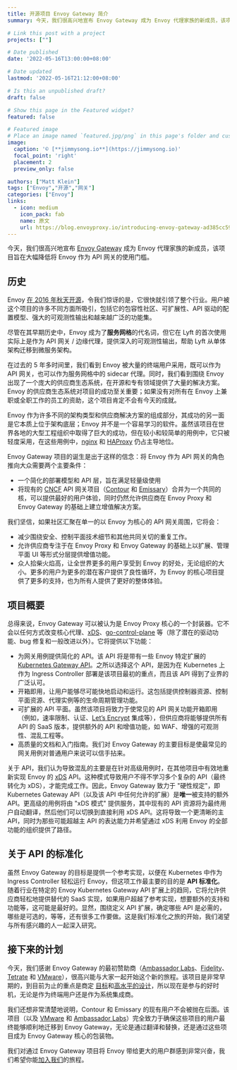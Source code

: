```yaml
---
title: 开源项目 Envoy Gateway 简介
summary: 今天，我们很高兴地宣布 Envoy Gateway 成为 Envoy 代理家族的新成员，该项目旨在大幅降低将 Envoy 作为 API 网关的使用门槛。

# Link this post with a project
projects: [""]

# Date published
date: '2022-05-16T13:00:00+08:00'

# Date updated
lastmod: '2022-05-16T21:12:00+08:00'

# Is this an unpublished draft?
draft: false

# Show this page in the Featured widget?
featured: false

# Featured image
# Place an image named `featured.jpg/png` in this page's folder and customize its options here.
image:
  caption: '© [**jimmysong.io**](https://jimmysong.io)'
  focal_point: 'right'
  placement: 2
  preview_only: false

authors: ["Matt Klein"]
tags: ["Envoy","开源","网关"]
categories: ["Envoy"]
links:
  - icon: medium
    icon_pack: fab
    name: 原文
    url: https://blog.envoyproxy.io/introducing-envoy-gateway-ad385cc5953
---
```


今天，我们很高兴地宣布 [Envoy Gateway](https://github.com/envoyproxy/gateway) 成为 Envoy 代理家族的新成员，该项目旨在大幅降低将 Envoy 作为 API 网关的使用门槛。

## 历史

Envoy [在 2016 年秋天开源](https://medium.com/lyft-engineering/announcing-envoy-c-l7-proxy-and-communication-bus-92520b6c8191)，令我们惊讶的是，它很快就引领了整个行业。用户被这个项目的许多不同方面所吸引，包括它的包容性社区、可扩展性、API 驱动的配置模型、强大的可观测性输出和越来越广泛的功能集。

尽管在其早期历史中，Envoy 成为了**服务网格**的代名词，但它在 Lyft 的首次使用实际上是作为 API 网关 / 边缘代理，提供深入的可观测性输出，帮助 Lyft 从单体架构迁移到微服务架构。

在过去的 5 年多时间里，我们看到 Envoy 被大量的终端用户采用，既可以作为 API 网关，也可以作为服务网格中的 sidecar 代理。同时，我们看到围绕 Envoy 出现了一个庞大的供应商生态系统，在开源和专有领域提供了大量的解决方案。Envoy 的供应商生态系统对项目的成功至关重要；如果没有对所有在 Envoy 上兼职或全职工作的员工的资助，这个项目肯定不会有今天的成就。

Envoy 作为许多不同的架构类型和供应商解决方案的组成部分，其成功的另一面是它本质上位于架构底层；Envoy 并不是一个容易学习的软件。虽然该项目在世界各地的大型工程组织中取得了巨大的成功，但在较小和较简单的用例中，它只被轻度采用，在这些用例中，[nginx](https://nginx.org/) 和 [HAProxy](http://www.haproxy.org/) 仍占主导地位。

Envoy Gateway 项目的诞生是出于这样的信念：将 Envoy 作为 API 网关的角色推向大众需要两个主要条件：

- 一个简化的部署模型和 API 层，旨在满足轻量级使用
- 将现有的 [CNCF](https://www.cncf.io/) API 网关项目（[Contour](https://projectcontour.io/) 和 [Emissary](https://github.com/emissary-ingress/emissary)）合并为一个共同的核，可以提供最好的用户体验，同时仍然允许供应商在 Envoy Proxy 和 Envoy Gateway 的基础上建立增值解决方案。

我们坚信，如果社区汇聚在单一的以 Envoy 为核心的 API 网关周围，它将会：

- 减少围绕安全、控制平面技术细节和其他共同关切的重复工作。
- 允许供应商专注于在 Envoy Proxy 和 Envoy Gateway 的基础上以扩展、管理平面 UI 等形式分层提供增值功能。
- 众人拾柴火焰高，让全世界更多的用户享受到 Envoy 的好处，无论组织的大小。更多的用户为更多的潜在客户提供了良性循环，为 Envoy 的核心项目提供了更多的支持，也为所有人提供了更好的整体体验。

## 项目概要

总得来说，Envoy Gateway 可以被认为是 Envoy Proxy 核心的一个封装器。它不会以任何方式改变核心代理、[xDS](https://www.envoyproxy.io/docs/envoy/latest/api-docs/xds_protocol)、[go-control-plane](https://github.com/envoyproxy/go-control-plane) 等（除了潜在的驱动功能、bug 修复和一般改进以外）。它将提供以下功能：

- 为网关用例提供简化的 API。该 API 将是带有一些 Envoy 特定扩展的 [Kubernetes Gateway API](https://gateway-api.sigs.k8s.io/)。之所以选择这个 API，是因为在 Kubernetes 上作为 Ingress Controller 部署是该项目最初的重点，而且该 API 得到了业界的广泛认可。
- 开箱即用，让用户能够尽可能快地启动和运行。这包括提供控制器资源、控制平面资源、代理实例等的生命周期管理功能。
- 可扩展的 API 平面。虽然该项目将致力于使常见的 API 网关功能开箱即用（例如，速率限制、认证、[Let’s Encrypt](https://letsencrypt.org/) 集成等），但供应商将能够提供所有 API 的 SaaS 版本，提供额外的 API 和增值功能，如 WAF、增强的可观测性、混乱工程等。
- 高质量的文档和入门指南。我们对 Envoy Gateway 的主要目标是使最常见的网关用例对普通用户来说可以信手拈来。

关于 API，我们认为导致混乱的主要是在针对高级用例时，在其他项目中有效地重新实现 Envoy 的 [xDS](https://www.envoyproxy.io/docs/envoy/latest/api-docs/xds_protocol) API。这种模式导致用户不得不学习多个复杂的 API（最终转化为 xDS），才能完成工作。因此，Envoy Gateway 致力于 "硬性规定"，即 Kubernetes Gateway API（以及该 API 中任何允许的扩展）是**唯一**被支持的额外 API。更高级的用例将由 "xDS 模式" 提供服务，其中现有的 API 资源将为最终用户自动翻译，然后他们可以切换到直接利用 xDS API。这将导致一个更清晰的主 API，同时为那些可能超越主 API 的表达能力并希望通过 xDS 利用 Envoy 的全部功能的组织提供了路径。

## 关于 API 的标准化

虽然 Envoy Gateway 的目标是提供一个参考实现，以便在 Kubernetes 中作为 Ingress Controller 轻松运行 Envoy，但这项工作最主要的目的是 **API 标准化**。随着行业在特定的 Envoy Kubernetes Gateway API 扩展上的趋同，它将允许供应商轻松地提供替代的 SaaS 实现，如果用户超越了参考实现，想要额外的支持和功能等，这可能是最好的。显然，围绕定义 API 扩展，确定哪些 API 是必需的，哪些是可选的，等等，还有很多工作要做。这是我们标准化之旅的开始，我们渴望与所有感兴趣的人一起深入研究。

## 接下来的计划

今天，我们感谢 Envoy Gateway 的最初赞助商（[Ambassador Labs](https://www.getambassador.io/)、[Fidelity](https://www.fidelity.com/)、[Tetrate](https://www.tetrate.io/) 和 [VMware](https://www.vmware.com/)），很高兴能与大家一起开始这个新的旅程。该项目是非常早期的，到目前为止的重点是商定 [目标](https://github.com/envoyproxy/gateway/blob/main/GOALS.md)和[高水平的设计](https://github.com/envoyproxy/gateway/blob/main/docs/design/SYSTEM_DESIGN.md)，所以现在是参与的好时机，无论是作为终端用户还是作为系统集成商。

我们还想非常清楚地说明，Contour 和 Emissary 的现有用户不会被抛在后面。该项目（以及 [VMware](https://www.vmware.com/) 和 [Ambassador Labs](https://www.getambassador.io/)）完全致力于确保这些项目的用户最终能够顺利地迁移到 Envoy Gateway，无论是通过翻译和替换，还是通过这些项目成为 Envoy Gateway 核心的包装物。

我们对通过 Envoy Gateway 项目将 Envoy 带给更大的用户群感到非常兴奋，我们希望你能[加入我们](https://github.com/envoyproxy/gateway#contact)的旅程。